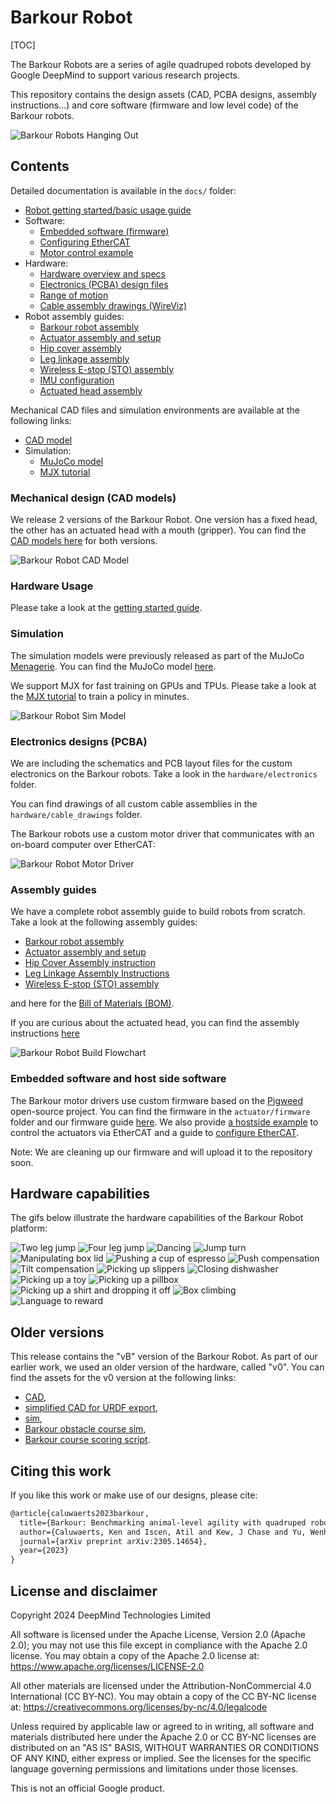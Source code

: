 # Barkour Robot

[TOC]

The Barkour Robots are a series of agile quadruped robots developed by Google
DeepMind to support various research projects.

This repository contains the design assets (CAD, PCBA designs, assembly
instructions...) and core software (firmware and low level code) of the Barkour
robots.

![Barkour Robots Hanging Out](docs/images/readme/barkour_flock.png)

## Contents

Detailed documentation is available in the `docs/` folder:

*   [Robot getting started/basic usage guide](docs/getting_started.md)
*   Software:
    *   [Embedded software (firmware)](docs/firmware.md)
    *   [Configuring EtherCAT](docs/ethercat_config.md)
    *   [Motor control example](docs/motor_control.md)
*   Hardware:
    *   [Hardware overview and specs](docs/hardware_overview.md)
    *   [Electronics (PCBA) design files](hardware/electronics)
    *   [Range of motion](docs/barkour_rom.md)
    *   [Cable assembly drawings (WireViz)](hardware/cable_drawings)
*   Robot assembly guides:
    *   [Barkour robot assembly](docs/full_barkour_robot_assembly.md)
    *   [Actuator assembly and setup](docs/actuator_assembly_and_setup.md)
    *   [Hip cover assembly](docs/hipcover_assembly_instructions.md)
    *   [Leg linkage assembly](docs/leglinkage_assembly_instructions.md)
    *   [Wireless E-stop (STO) assembly](docs/wsto_assembly.md)
    *   [IMU configuration](docs/imu_config.md)
    *   [Actuated head assembly](docs/actuated_head_assembly.md)

Mechanical CAD files and simulation environments are available at the following
links:

*   [CAD model](https://gdm.onshape.com/documents/2587dbf423d784b45437b14a/v/9e6d8c9f353498d7137f0ccc/e/bdcd5797385cee9e4f78dfef?aa=true)
*   Simulation:
    *   [MuJoCo model](https://github.com/google-deepmind/mujoco_menagerie/tree/main/google_barkour_vb)
    *   [MJX tutorial](https://github.com/google-deepmind/mujoco/blob/main/mjx/tutorial.ipynb)

### Mechanical design (CAD models)

We release 2 versions of the Barkour Robot. One version has a fixed head, the
other has an actuated head with a mouth (gripper). You can find the
[CAD models here](https://gdm.onshape.com/documents/2587dbf423d784b45437b14a/v/9e6d8c9f353498d7137f0ccc/e/bdcd5797385cee9e4f78dfef?aa=true)
for both versions.

![Barkour Robot CAD Model](docs/images/readme/barkour_cad_versions.gif)

### Hardware Usage

Please take a look at the [getting started guide](docs/getting_started.md).

### Simulation

The simulation models were previously released as part of the MuJoCo
[Menagerie](https://mujoco.readthedocs.io/en/stable/models.html). You can find
the MuJoCo model
[here](https://github.com/google-deepmind/mujoco_menagerie/tree/main/google_barkour_vb).

We support MJX for fast training on GPUs and TPUs. Please take a look at the
[MJX tutorial](https://github.com/google-deepmind/mujoco/blob/main/mjx/tutorial.ipynb)
to train a policy in minutes.

![Barkour Robot Sim Model](docs/images/readme/barkour_sim.png)

### Electronics designs (PCBA)

We are including the schematics and PCB layout files for the custom electronics
on the Barkour robots. Take a look in the `hardware/electronics` folder.

You can find drawings of all custom cable assemblies in the
`hardware/cable_drawings` folder.

The Barkour robots use a custom motor driver that communicates with an on-board
computer over EtherCAT:

![Barkour Robot Motor Driver](docs/images/readme/barkour_holberton.png)

### Assembly guides

We have a complete robot assembly guide to build robots from scratch. Take a
look at the following assembly guides:

-   [Barkour robot assembly](docs/full_barkour_robot_assembly.md)
-   [Actuator assembly and setup](docs/actuator_assembly_and_setup.md)
-   [Hip Cover Assembly instruction](docs/hipcover_assembly_instructions.md)
-   [Leg Linkage Assembly Instructions](docs/leglinkage_assembly_instructions.md)
-   [Wireless E-stop (STO) assembly](docs/wsto_assembly.md)

and here for the
[Bill of Materials (BOM)](hardware/barkour_robot_bill_of_materials.csv).

If you are curious about the actuated head, you can find the assembly
instructions [here](docs/actuated_head_assembly.md)

![Barkour Robot Build Flowchart](docs/images/robot_assembly/barkour_build_flowchart.png)

### Embedded software and host side software

The Barkour motor drivers use custom firmware based on the
[Pigweed](https://pigweed.dev) open-source project. You can find the firmware in
the `actuator/firmware` folder and our firmware guide [here](docs/firmware.md).
We also provide [a hostside example](docs/motor_control.md) to control the
actuators via EtherCAT and a guide to
[configure EtherCAT](docs/ethercat_config.md).

Note: We are cleaning up our firmware and will upload it to the repository soon.

## Hardware capabilities

The gifs below illustrate the hardware capabilities of the Barkour Robot
platform:

![Two leg jump](docs/images/capabilities/2legjump.gif)
![Four leg jump](docs/images/capabilities/4legjump.gif)
![Dancing](docs/images/capabilities/dance.gif)
![Jump turn](docs/images/capabilities/jumpturn.gif)
![Manipulating box lid](docs/images/capabilities/box_lid.gif)
![Pushing a cup of espresso](docs/images/capabilities/espresso_gently.gif)
![Push compensation](docs/images/capabilities/push_compensation.gif)
![Tilt compensation](docs/images/capabilities/tilt_compensation.gif)
![Picking up slippers](docs/images/capabilities/slipper.gif)
![Closing dishwasher](docs/images/capabilities/actuated_head_dishwasher.gif)
![Picking up a toy](docs/images/capabilities/actuated_head_pickup.gif)
![Picking up a pillbox](docs/images/capabilities/actuated_head_pickup_pillbox.gif)
![Picking up a shirt and dropping it off](docs/images/capabilities/pickup_shirt_and_drop_it_off.gif)
![Box climbing](docs/images/capabilities/climb_box.gif)
![Language to reward](docs/images/capabilities/language_to_reward.gif)

## Older versions

This release contains the "vB" version of the Barkour Robot. As part of our
earlier work, we used an older version of the hardware, called "v0". You can
find the assets for the v0 version at the following links:

-   [CAD](https://gdm.onshape.com/documents/8bcc0544056aa5de830b6353/w/9f4df6916bccef9b9b882a52/e/9296b0bcf28e5f27569d4cdb),
-   [simplified CAD for URDF export](https://deepmind.onshape.com/documents/bd3aaf26c384d7d058cee090/w/9bd0468bf4dae717e9b02f17/e/6151d1e161dfa46066201d62),
-   [sim](https://github.com/google-deepmind/mujoco_menagerie/tree/main/google_barkour_v0),
-   [Barkour obstacle course sim](https://github.com/google-deepmind/mujoco_menagerie/tree/main/google_barkour_v0),
-   [Barkour course scoring script](https://github.com/google/brax/blob/main/brax/experimental/barkour/score_barkour.py).

## Citing this work

If you like this work or make use of our designs, please cite:

```latex
@article{caluwaerts2023barkour,
  title={Barkour: Benchmarking animal-level agility with quadruped robots},
  author={Caluwaerts, Ken and Iscen, Atil and Kew, J Chase and Yu, Wenhao and Zhang, Tingnan and Freeman, Daniel and Lee, Kuang-Huei and Lee, Lisa and Saliceti, Stefano and Zhuang, Vincent and others},
  journal={arXiv preprint arXiv:2305.14654},
  year={2023}
}
```

## License and disclaimer

Copyright 2024 DeepMind Technologies Limited

All software is licensed under the Apache License, Version 2.0 (Apache 2.0); you
may not use this file except in compliance with the Apache 2.0 license. You may
obtain a copy of the Apache 2.0 license at:
https://www.apache.org/licenses/LICENSE-2.0

All other materials are licensed under the Attribution-NonCommercial 4.0
International (CC BY-NC). You may obtain a copy of the CC BY-NC license at:
https://creativecommons.org/licenses/by-nc/4.0/legalcode

Unless required by applicable law or agreed to in writing, all software and
materials distributed here under the Apache 2.0 or CC BY-NC licenses are
distributed on an "AS IS" BASIS, WITHOUT WARRANTIES OR CONDITIONS OF ANY KIND,
either express or implied. See the licenses for the specific language governing
permissions and limitations under those licenses.

This is not an official Google product.
